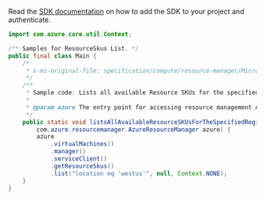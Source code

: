 Read the [SDK documentation](https://github.com/Azure/azure-sdk-for-java/blob/azure-resourcemanager_2.13.0/sdk/resourcemanager/azure-resourcemanager/README.md) on how to add the SDK to your project and authenticate.

```java
import com.azure.core.util.Context;

/** Samples for ResourceSkus List. */
public final class Main {
    /*
     * x-ms-original-file: specification/compute/resource-manager/Microsoft.Compute/stable/2021-07-01/examples/skus/ListAvailableResourceSkusForARegion.json
     */
    /**
     * Sample code: Lists all available Resource SKUs for the specified region.
     *
     * @param azure The entry point for accessing resource management APIs in Azure.
     */
    public static void listsAllAvailableResourceSKUsForTheSpecifiedRegion(
        com.azure.resourcemanager.AzureResourceManager azure) {
        azure
            .virtualMachines()
            .manager()
            .serviceClient()
            .getResourceSkus()
            .list("location eq 'westus'", null, Context.NONE);
    }
}
```
